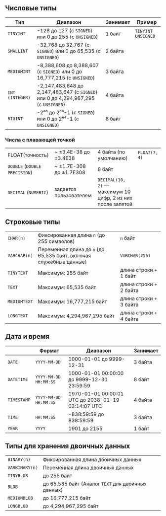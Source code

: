 ## Числовые типы

| Тип             | Диапазон                                                                           | Занимает | Пример             |
|-----------------|------------------------------------------------------------------------------------|----------|--------------------|
| `TINYINT`       | -128 до 127 (с `SIGNED`) или 0 до 255 (с `UNSIGNED`)                               | 1 байт   | `TINYINT UNSIGNED` |
| `SMALLINT`      | -32,768 до 32,767 (с `SIGNED`) или 0 до 65,535 (с `UNSIGNED`)                      | 2 байта  |                    |
| `MEDIUMINT`     | -8,388,608 до 8,388,607 (с `SIGNED`) или 0 до 16,777,215 (с `UNSIGNED`)            | 3 байта  |                    |
| `INT (INTEGER)` | -2,147,483,648 до 2,147,483,647 (с `SIGNED`) или 0 до 4,294,967,295 (с `UNSIGNED`) | 4 байта  |                    |
| `BIGINT`        | -2⁶³ до 2⁶³-1 (с `SIGNED`) или 0 до 2⁶⁴-1 (с `UNSIGNED`)                           | 8 байт   |                    |

### Числа с плавающей точкой
|                               |                         |                                                             |               |
|-------------------------------|-------------------------|-------------------------------------------------------------|---------------|
| FLOAT(точность)               | ~ ±3.4E-38 до ±3.4E38   | 4 байта (по умолчанию)                                      | `FLOAT(7, 4)` |
| `DOUBLE` (`DOUBLE PRECISION`) | ~ ±1.7E-308 до ±1.7E308 | 8 байт                                                      |               |
| `DECIMAL` (`NUMERIC`)         | задается пользователем  | `DECIMAL(10, 2)` — максимум 10 цифр, 2 из них после запятой |               |

## Строковые типы
|              |                                                                    |                        |
|--------------|--------------------------------------------------------------------|------------------------|
| `CHAR(n)`    | Фиксированная длина `n` (до 255 символов)                          | `n` байт               |
| `VARCHAR(n)` | Переменная длина до `n` (до 65,535 байт, включая служебные данные) | `VARCHAR(255)`         |
| `TINYTEXT`   | Максимум: 255 байт                                                 | длина строки + 1 байт  |
| `TEXT`       | Максимум: 65,535 байт                                              | длина строки + 2 байта |
| `MEDIUMTEXT` | Максимум: 16,777,215 байт                                          | длина строки + 3 байта |
| `LONGTEXT`   | Максимум: 4,294,967,295 байт                                       | длина строки + 4 байта |

## Дата и время
|             | Формат                | Диапазон                                           | Занимает |
|-------------|-----------------------|----------------------------------------------------|----------|
| `DATE`      | `YYYY-MM-DD`          | 1000-01-01 до 9999-12-31                           | 3 байта  |
| `DATETIME`  | `YYYY-MM-DD HH:MM:SS` | 1000-01-01 00:00:00 до 9999-12-31 23:59:59         | 8 байт   |
| `TIMESTAMP` | `YYYY-MM-DD HH:MM:SS` | 1970-01-01 00:00:01 UTC до 2038-01-19 03:14:07 UTC | 4 байта  |
| `TIME`      | `HH:MM:SS`            | -838:59:59 до 838:59:59                            | 3 байта  |
| `YEAR`      | `YYYY`                | 1901 до 2155                                       | 1 байт   |

## Типы для хранения двоичных данных
|                |                                                    |
|----------------|----------------------------------------------------|
| `BINARY(n)`    | Фиксированная длина двоичных данных                |
| `VARBINARY(n)` | Переменная длина двоичных данных                   |
| `TINYBLOB`     | до 255 байт                                        |
| `BLOB`         | до 65,535 байт (Аналог `TEXT` для двоичных данных) |
| `MEDIUMBLOB`   | до 16,777,215 байт                                 |
| `LONGBLOB`     | до 4,294,967,295 байт                              |
